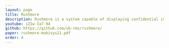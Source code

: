 ```yaml
---
layout: page
title: Rushmore
description: Rushmore is a system capable of displaying confidential images on a mobile device even when the OS is compromised. Rushmore makes use of ARM TrustZone to enable such a capability but goes well beyond just using TrustZone.
youtube: iZIw-Ia7-94
github: https://github.com/ub-rms/rushmore/
paper: rushmore-mobisys21.pdf
order: 4
---
```

